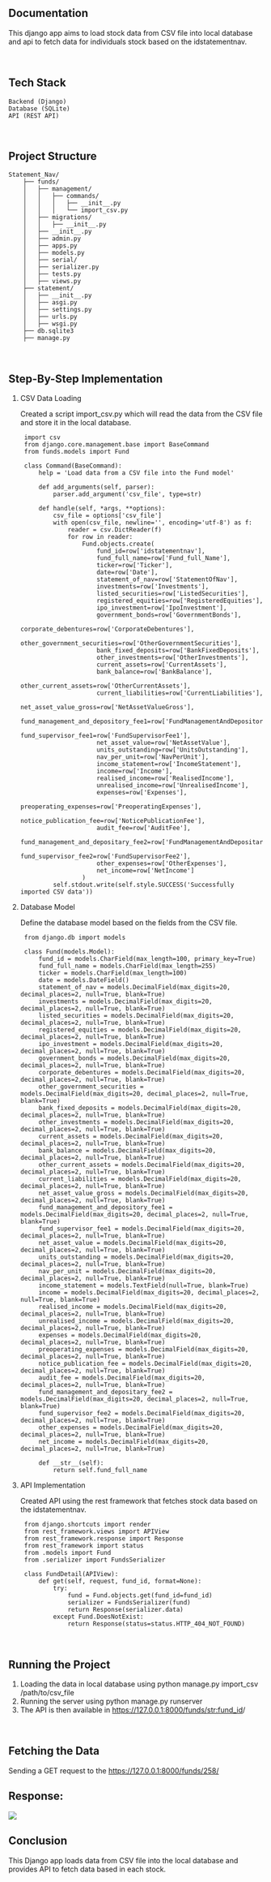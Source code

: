 <h2>Documentation</h2>

This django app aims to load stock data from CSV file into local database and api to fetch data for individuals stock based on the idstatementnav.

<br>

<h2>Tech Stack</h2>

    Backend (Django)
    Database (SQLite)
    API (REST API)

<br>

<h2>Project Structure</h2>

    Statement_Nav/
    	├── funds/
    	│   ├── management/
    	│   │   ├── commands/
    	│   │   │   ├── __init__.py
    	│   │   │   └── import_csv.py
    	│   ├── migrations/
    	│   │   ├── __init__.py
    	│   ├── __init__.py
    	│   ├── admin.py
    	│   ├── apps.py
    	│   ├── models.py
    	│   ├── serial/
    	│   ├── serializer.py
    	│   ├── tests.py
    	│   ├── views.py
    	├── statement/
    	│   ├── __init__.py
    	│   ├── asgi.py
    	│   ├── settings.py
    	│   ├── urls.py
    	│   ├── wsgi.py
    	├── db.sqlite3
    	├── manage.py

<br>

<h2>Step-By-Step Implementation</h2>

1. CSV Data Loading

  	Created a script import_csv.py which will read the data from the CSV file and store it in the local database.

   		import csv
		from django.core.management.base import BaseCommand
		from funds.models import Fund

		class Command(BaseCommand):
		    help = 'Load data from a CSV file into the Fund model'
		    
		    def add_arguments(self, parser):
		        parser.add_argument('csv_file', type=str)
		    
		    def handle(self, *args, **options):
		        csv_file = options['csv_file']
		        with open(csv_file, newline='', encoding='utf-8') as f:
		            reader = csv.DictReader(f)
		            for row in reader:
		                Fund.objects.create(
		                    fund_id=row['idstatementnav'],
		                    fund_full_name=row['Fund_full_Name'],
		                    ticker=row['Ticker'],
		                    date=row['Date'],
		                    statement_of_nav=row['StatementOfNav'],
		                    investments=row['Investments'],
		                    listed_securities=row['ListedSecurities'],
		                    registered_equities=row['RegisteredEquities'],
		                    ipo_investment=row['IpoInvestment'],
		                    government_bonds=row['GovernmentBonds'],
		                    corporate_debentures=row['CorporateDebentures'],
		                    other_government_securities=row['OtherGovernmentSecurities'],
		                    bank_fixed_deposits=row['BankFixedDeposits'],
		                    other_investments=row['OtherInvestments'],
		                    current_assets=row['CurrentAssets'],
		                    bank_balance=row['BankBalance'],
		                    other_current_assets=row['OtherCurrentAssets'],
		                    current_liabilities=row['CurrentLiabilities'],
		                    net_asset_value_gross=row['NetAssetValueGross'],
		                    fund_management_and_depository_fee1=row['FundManagementAndDepositoryFee1'],
		                    fund_supervisor_fee1=row['FundSupervisorFee1'],
		                    net_asset_value=row['NetAssetValue'],
		                    units_outstanding=row['UnitsOutstanding'],
		                    nav_per_unit=row['NavPerUnit'],
		                    income_statement=row['IncomeStatement'],
		                    income=row['Income'],
		                    realised_income=row['RealisedIncome'],
		                    unrealised_income=row['UnrealisedIncome'],
		                    expenses=row['Expenses'],
		                    preoperating_expenses=row['PreoperatingExpenses'],
		                    notice_publication_fee=row['NoticePublicationFee'],
		                    audit_fee=row['AuditFee'],
		                    fund_management_and_depositary_fee2=row['FundManagementAndDepositaryFee2'],
		                    fund_supervisor_fee2=row['FundSupervisorFee2'],
		                    other_expenses=row['OtherExpenses'],
		                    net_income=row['NetIncome']
		                )
		        self.stdout.write(self.style.SUCCESS('Successfully imported CSV data'))


3. Database Model

	  Define the database model based on the fields from the CSV file.

   		from django.db import models

		class Fund(models.Model):
		    fund_id = models.CharField(max_length=100, primary_key=True)
		    fund_full_name = models.CharField(max_length=255)
		    ticker = models.CharField(max_length=100)
		    date = models.DateField()
		    statement_of_nav = models.DecimalField(max_digits=20, decimal_places=2, null=True, blank=True)
		    investments = models.DecimalField(max_digits=20, decimal_places=2, null=True, blank=True)
		    listed_securities = models.DecimalField(max_digits=20, decimal_places=2, null=True, blank=True)
		    registered_equities = models.DecimalField(max_digits=20, decimal_places=2, null=True, blank=True)
		    ipo_investment = models.DecimalField(max_digits=20, decimal_places=2, null=True, blank=True)
		    government_bonds = models.DecimalField(max_digits=20, decimal_places=2, null=True, blank=True)
		    corporate_debentures = models.DecimalField(max_digits=20, decimal_places=2, null=True, blank=True)
		    other_government_securities = models.DecimalField(max_digits=20, decimal_places=2, null=True, blank=True)
		    bank_fixed_deposits = models.DecimalField(max_digits=20, decimal_places=2, null=True, blank=True)
		    other_investments = models.DecimalField(max_digits=20, decimal_places=2, null=True, blank=True)
		    current_assets = models.DecimalField(max_digits=20, decimal_places=2, null=True, blank=True)
		    bank_balance = models.DecimalField(max_digits=20, decimal_places=2, null=True, blank=True)
		    other_current_assets = models.DecimalField(max_digits=20, decimal_places=2, null=True, blank=True)
		    current_liabilities = models.DecimalField(max_digits=20, decimal_places=2, null=True, blank=True)
		    net_asset_value_gross = models.DecimalField(max_digits=20, decimal_places=2, null=True, blank=True)
		    fund_management_and_depository_fee1 = models.DecimalField(max_digits=20, decimal_places=2, null=True, blank=True)
		    fund_supervisor_fee1 = models.DecimalField(max_digits=20, decimal_places=2, null=True, blank=True)
		    net_asset_value = models.DecimalField(max_digits=20, decimal_places=2, null=True, blank=True)
		    units_outstanding = models.DecimalField(max_digits=20, decimal_places=2, null=True, blank=True)
		    nav_per_unit = models.DecimalField(max_digits=20, decimal_places=2, null=True, blank=True)
		    income_statement = models.TextField(null=True, blank=True)
		    income = models.DecimalField(max_digits=20, decimal_places=2, null=True, blank=True)
		    realised_income = models.DecimalField(max_digits=20, decimal_places=2, null=True, blank=True)
		    unrealised_income = models.DecimalField(max_digits=20, decimal_places=2, null=True, blank=True)
		    expenses = models.DecimalField(max_digits=20, decimal_places=2, null=True, blank=True)
		    preoperating_expenses = models.DecimalField(max_digits=20, decimal_places=2, null=True, blank=True)
		    notice_publication_fee = models.DecimalField(max_digits=20, decimal_places=2, null=True, blank=True)
		    audit_fee = models.DecimalField(max_digits=20, decimal_places=2, null=True, blank=True)
		    fund_management_and_depositary_fee2 = models.DecimalField(max_digits=20, decimal_places=2, null=True, blank=True)
		    fund_supervisor_fee2 = models.DecimalField(max_digits=20, decimal_places=2, null=True, blank=True)
		    other_expenses = models.DecimalField(max_digits=20, decimal_places=2, null=True, blank=True)
		    net_income = models.DecimalField(max_digits=20, decimal_places=2, null=True, blank=True)
		
		    def __str__(self):
		        return self.fund_full_name

5. API Implementation

	  Created API using the rest framework that fetches stock data based on the idstatementnav.

   		from django.shortcuts import render
		from rest_framework.views import APIView
		from rest_framework.response import Response
		from rest_framework import status
		from .models import Fund
		from .serializer import FundsSerializer
		
		class FundDetail(APIView):
		    def get(self, request, fund_id, format=None):
		        try:
		            fund = Fund.objects.get(fund_id=fund_id)
		            serializer = FundsSerializer(fund)
		            return Response(serializer.data)
		        except Fund.DoesNotExist:
		            return Response(status=status.HTTP_404_NOT_FOUND)

<br>

<h2>Running the Project</h2>

1. Loading the data in local database using python manage.py import_csv /path/to/csv_file
2. Running the server using python manage.py runserver
3. The API is then available in https://127.0.0.1:8000/funds/<str:fund_id>/

<br>

<h2>Fetching the Data</h2>

Sending a GET request to the https://127.0.0.1:8000/funds/258/

<h2>Response:</h2>
<img src="https://github.com/user-attachments/assets/7e2ef9f9-dd1c-452a-b1c3-694259f6a383">
<br>

<h2>Conclusion</h2>

This Django app loads data from CSV file into the local database and provides API to fetch data based in each stock.
